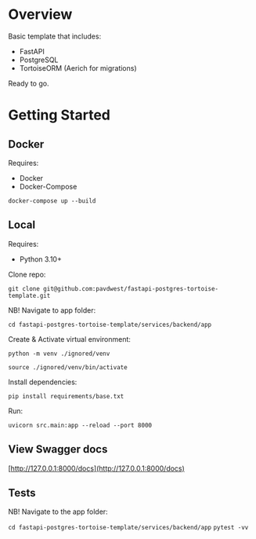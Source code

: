 # Overview

Basic template that includes:

* FastAPI
* PostgreSQL
* TortoiseORM (Aerich for migrations)

Ready to go.

# Getting Started


## Docker

Requires:

* Docker
* Docker-Compose

`docker-compose up --build`

## Local

Requires:

* Python 3.10+

Clone repo:

`git clone git@github.com:pavdwest/fastapi-postgres-tortoise-template.git`

NB! Navigate to app folder:

`cd fastapi-postgres-tortoise-template/services/backend/app`

Create & Activate virtual environment:

`python -m venv ./ignored/venv`

`source ./ignored/venv/bin/activate`

Install dependencies:

`pip install requirements/base.txt`

Run:

`uvicorn src.main:app --reload --port 8000`

## View Swagger docs

[http://127.0.0.1:8000/docs](http://127.0.0.1:8000/docs)

## Tests

NB! Navigate to the app folder:

`cd fastapi-postgres-tortoise-template/services/backend/app`
`pytest -vv`
